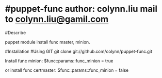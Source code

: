 #puppet-func
author: colynn.liu
mail to colynn.liu@gamil.com
===========
#Describe

puppet module  install func master, minion.

#Installation
#Using GIT
git clone git://github.com/colynn/puppet-func.git

Install func minion:
    $func::params::func_minion = true
    
or install  func certmaster:
    $func::params::func_minion = false
